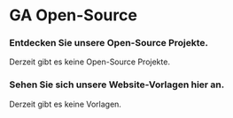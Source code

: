 # GA Open-Source

### Entdecken Sie unsere Open-Source Projekte.

Derzeit gibt es keine Open-Source Projekte.

### Sehen Sie sich unsere Website-Vorlagen hier an.

Derzeit gibt es keine Vorlagen.
